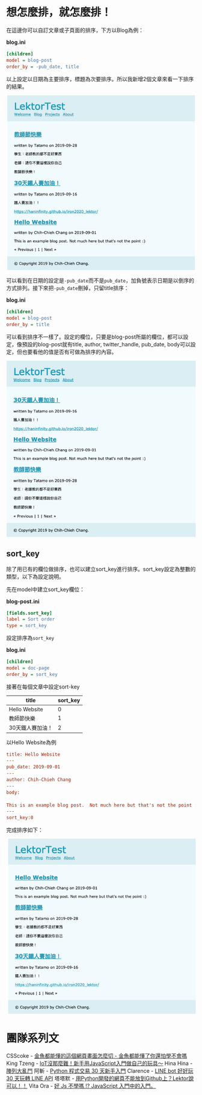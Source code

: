 # 想怎麼排，就怎麼排！



在這邊你可以自訂文章或子頁面的排序，下方以Blog為例：

**blog.ini**

```ini
[children]
model = blog-post
order_by = -pub_date, title
```

以上設定以日期為主要排序，標題為次要排序。所以我新增2個文章來看一下排序的結果。

![order by -pub_date, title](../assets/image-20190929144031329-9739283.png)

可以看到在日期的設定是`-pub_date`而不是`pub_date`，加負號表示日期是以倒序的方式排列。接下來把`-pub_date`刪掉，只留title排序：

**blog.ini**

```ini
[children]
model = blog-post
order_by = title
```

可以看到排序不一樣了。設定的欄位，只要是blog-post所屬的欄位，都可以設定，像預設的blog-post就有title, author, twitter_handle, pub_date, body可以設定，但也要看他的值是否有可做為排序的內容。

![image-20190930005610386](../assets/image-20190930005610386.png)

## sort_key

除了用已有的欄位做排序，也可以建立sort_key進行排序。sort_key設定為整數的類型，以下為設定說明。

先在model中建立sort_key欄位：

**blog-post.ini**

```ini
[fields.sort_key]
label = Sort order
type = sort_key
```

設定排序為`sort_key`

**blog.ini**

```ini
[children]
model = doc-page
order_by = sort_key
```

接著在每個文章中設定sort-key

| title            | sort_key |
| ---------------- | -------- |
| Hello Website    | 0        |
| 教師節快樂       | 1        |
| 30天鐵人賽加油！ | 2        |

以Hello Website為例

```ini
title: Hello Website
---
pub_date: 2019-09-01
---
author: Chih-Chieh Chang
---
body:

This is an example blog post.  Not much here but that's not the point :)
---
sort_key:0
```

完成排序如下：

![image-20190930013302833](../assets/image-20190930013302833.png)

# 團隊系列文

CSScoke - [金魚都能懂的這個網頁畫面怎麼切 - 金魚都能懂了你還怕學不會嗎](https://ithelp.ithome.com.tw/users/20112550/ironman/2623)
King Tzeng - [IoT沒那麼難！新手用JavaScript入門做自己的玩具～](https://ithelp.ithome.com.tw/users/20103130/ironman/2125)
Hina Hina - [陣列大亂鬥](https://ithelp.ithome.com.tw/users/20120000/ironman/2256) 
阿斬 - [Python 程式交易 30 天新手入門](https://ithelp.ithome.com.tw/users/20120536/ironman/2571)
Clarence - [LINE bot 好好玩 30 天玩轉 LINE API](https://ithelp.ithome.com.tw/users/20117701/ironman/2634)
塔塔默 - [用Python開發的網頁不能放到Github上？Lektor說可以！！](https://ithelp.ithome.com.tw/users/20112552/ironman/2735)
Vita Ora - [好 Js 不學嗎 !? JavaScript 入門中的入門。](https://ithelp.ithome.com.tw/users/20112656/ironman/2782)